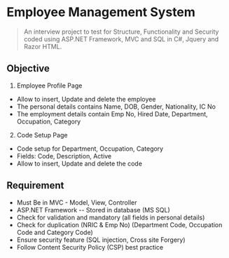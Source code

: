 # Employee Management System

> An interview project to test for Structure, Functionality and Security coded using ASP.NET Framework, MVC and SQL in C#, Jquery and Razor HTML.

## Objective
1. Employee Profile Page
- Allow to insert, Update and delete the employee
- The personal details contains  Name, DOB, Gender, Nationality, IC No
- The employment details contain Emp No, Hired Date, Department, Occupation, Category

2. Code Setup Page
- Code setup for Department, Occupation, Category
- Fields: Code, Description, Active
- Allow to insert, Update and delete the code

## Requirement
- Must Be in MVC - Model, View, Controller
- ASP.NET Framework
-- Stored in database (MS SQL)
- Check for validation and mandatory (all fields in personal details)
- Check for duplication (NRIC & Emp No) (Department Code, Occupation Code and Category Code)
- Ensure security feature (SQL injection, Cross site Forgery)
- Follow Content Security Policy (CSP) best practice
